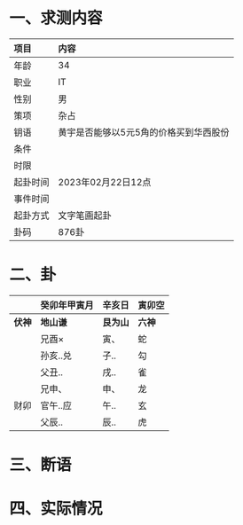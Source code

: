 # 一、求测内容
|项目|内容|
|:-|:-|
|年龄|34|
|职业|IT|
|性别|男|
|策项|杂占|
|钥语|黄宇是否能够以5元5角的价格买到华西股份|
|条件||
|时限||
|起卦时间|2023年02月22日12点|
|事件时间||
|起卦方式|文字笔画起卦|
|卦码|876卦|

# 二、卦
||癸卯年甲寅月|辛亥日|寅卯空|
|:-|:-|:-|:-|
|**伏神**|**地山谦**|**艮为山**|**六神**|
||兄酉×|寅、|蛇|
||孙亥..兑|子..|勾|
||父丑..|戌..|雀|
||兄申、|申、|龙|
|财卯|官午..应|午..|玄|
||父辰..|辰..|虎|


# 三、断语

# 四、实际情况